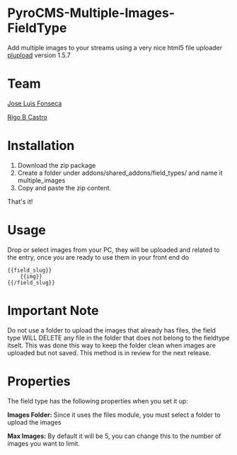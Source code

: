 PyroCMS-Multiple-Images-FieldType
=================================

Add multiple images to your streams using a very nice html5 file uploader [plupload](http://www.plupload.com/) version 1.5.7


Team
===========================

[Jose Luis Fonseca](http://josefonseca.me)

[Rigo B Castro](http://twitter.com/rigobcastro)


Installation
===========================

1. Download the zip package
2. Create a folder under addons/shared_addons/field_types/ and name it multiple_images
3. Copy and paste the zip content.

That's it!


Usage
===========================

Drop or select images from your PC, they will be uploaded and related to the entry, once you are ready to use them in your front end do 

	{{field_slug}}
		{{img}}
	{{/field_slug}}


Important Note
===========================
Do not use a folder to upload the images that already has files, the field type WILL DELETE any file in the folder that does not belong to the fieldtype itselt. This was done this way to keep the folder clean when images are uploaded but not saved. This method is in review for the next release.

Properties
===========================

The field type has the following properties when you set it up:

<b>Images Folder:</b> Since it uses the files module, you must select a folder to upload the images

<b>Max Images:</b> By default it will be 5, you can change this to the number of images you want to limit.

